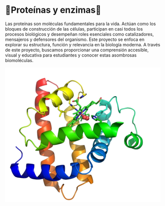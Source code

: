 # 🫧**Proteínas y enzimas**🫧

Las proteínas son moléculas fundamentales para la vida. Actúan como los bloques de construcción de las células, participan en casi todos los procesos biológicos y desempeñan roles esenciales como catalizadores, mensajeros y defensores del organismo. Este proyecto se enfoca en explorar su estructura, función y relevancia en la biología moderna.
A través de este proyecto, buscamos proporcionar una comprensión accesible, visual y educativa para estudiantes y conocer estas asombrosas biomoléculas.

![Imagen](Chimerem.png)


